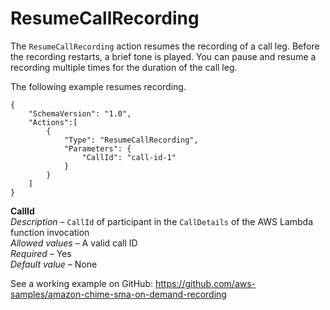 # ResumeCallRecording<a name="resume-call-recording"></a>

The `ResumeCallRecording` action resumes the recording of a call leg\. Before the recording restarts, a brief tone is played\. You can pause and resume a recording multiple times for the duration of the call leg\. 

The following example resumes recording\. 

```
{
    "SchemaVersion": "1.0",
    "Actions":[
        {
            "Type": "ResumeCallRecording",
            "Parameters": {
                "CallId": "call-id-1"
            }
        }
    ]
}
```

**CallId**  
*Description* – `CallId` of participant in the `CallDetails` of the AWS Lambda function invocation  
*Allowed values* – A valid call ID  
*Required* – Yes  
*Default value* – None

See a working example on GitHub: [https://github\.com/aws\-samples/amazon\-chime\-sma\-on\-demand\-recording](https://github.com/aws-samples/amazon-chime-sma-on-demand-recording)